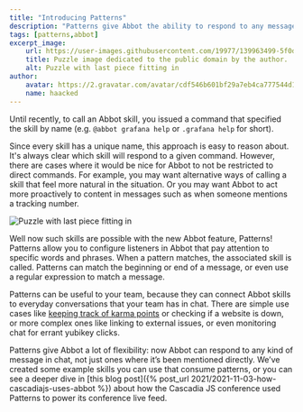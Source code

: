 ```yaml
---
title: "Introducing Patterns"
description: "Patterns give Abbot the ability to respond to any message, not just commands."
tags: [patterns,abbot]
excerpt_image:
    url: https://user-images.githubusercontent.com/19977/139963499-5f0db4c3-a72e-4bad-8419-d1ac247c676c.jpeg
    title: Puzzle image dedicated to the public domain by the author.
    alt: Puzzle with last piece fitting in
author:
    avatar: https://2.gravatar.com/avatar/cdf546b601bf29a7eb4ca777544d11cd?s=160
    name: haacked
---
```


Until recently, to call an Abbot skill, you issued a command that specified the skill by name (e.g. `@abbot grafana help` or `.grafana help` for short).

Since every skill has a unique name, this approach is easy to reason about. It's always clear which skill will respond to a given command. However, there are cases where it would be nice for Abbot to not be restricted to direct commands. For example, you may want alternative ways of calling a skill that feel more natural in the situation. Or you may want Abbot to act more proactively to content in messages such as when someone mentions a tracking number.

![Puzzle with last piece fitting in](https://user-images.githubusercontent.com/19977/139963499-5f0db4c3-a72e-4bad-8419-d1ac247c676c.jpeg "Puzzle image dedicated to the public domain by the author.")

Well now such skills are possible with the new Abbot feature, Patterns! Patterns allow you to configure listeners in Abbot that pay attention to specific words and phrases. When a pattern matches, the associated skill is called. Patterns can match the beginning or end of a message, or even use a regular expression to match a message.

Patterns can be useful to your team, because they can connect Abbot skills to everyday conversations that your team has in chat. There are simple use cases like [keeping track of karma points](https://ab.bot/packages/aseriousbiz/karma) or checking if a website is down, or more complex ones like linking to external issues, or even monitoring chat for errant yubikey clicks.

Patterns give Abbot a lot of flexibility: now Abbot can respond to any kind of message in chat, not just ones where it’s been mentioned directly. We’ve created some example skills you can use that consume patterns, or you can see a deeper dive in [this blog post]({% post_url 2021/2021-11-03-how-cascadiajs-uses-abbot %}) about how the Cascadia JS conference used Patterns to power its conference live feed.

